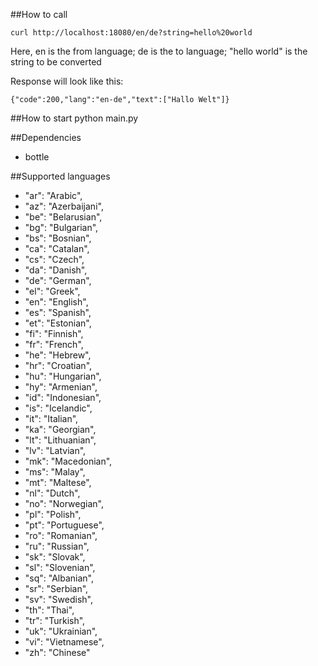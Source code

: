 ##How to call
```
curl http://localhost:18080/en/de?string=hello%20world
```

Here, en is the from language; de is the to language; "hello world" is the string to be converted

Response will look like this:
```
{"code":200,"lang":"en-de","text":["Hallo Welt"]}
```

##How to start
python main.py

##Dependencies
* bottle

##Supported languages
* "ar": "Arabic",
* "az": "Azerbaijani",
* "be": "Belarusian",
* "bg": "Bulgarian",
* "bs": "Bosnian",
* "ca": "Catalan",
* "cs": "Czech",
* "da": "Danish",
* "de": "German",
* "el": "Greek",
* "en": "English",
* "es": "Spanish",
* "et": "Estonian",
* "fi": "Finnish",
* "fr": "French",
* "he": "Hebrew",
* "hr": "Croatian",
* "hu": "Hungarian",
* "hy": "Armenian",
* "id": "Indonesian",
* "is": "Icelandic",
* "it": "Italian",
* "ka": "Georgian",
* "lt": "Lithuanian",
* "lv": "Latvian",
* "mk": "Macedonian",
* "ms": "Malay",
* "mt": "Maltese",
* "nl": "Dutch",
* "no": "Norwegian",
* "pl": "Polish",
* "pt": "Portuguese",
* "ro": "Romanian",
* "ru": "Russian",
* "sk": "Slovak",
* "sl": "Slovenian",
* "sq": "Albanian",
* "sr": "Serbian",
* "sv": "Swedish",
* "th": "Thai",
* "tr": "Turkish",
* "uk": "Ukrainian",
* "vi": "Vietnamese",
* "zh": "Chinese"
